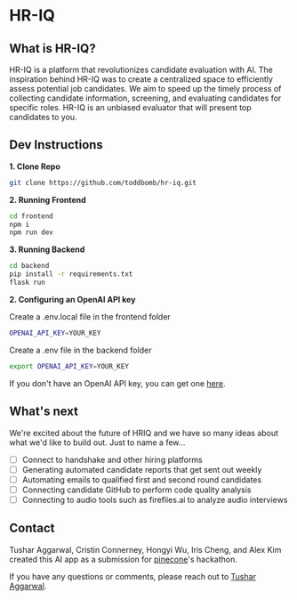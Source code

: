 # HR-IQ

## What is HR-IQ?

HR-IQ is a platform that revolutionizes candidate evaluation with AI. The inspiration behind HR-IQ was to create a centralized space to efficiently assess potential job candidates. We aim to speed up the timely process of collecting candidate information, screening, and evaluating candidates for specific roles. HR-IQ is an unbiased evaluator that will present top candidates to you.

## Dev Instructions

**1. Clone Repo**

```bash
git clone https://github.com/toddbomb/hr-iq.git
```
**2. Running Frontend**
```bash
cd frontend
npm i
npm run dev
```
**3. Running Backend**
```bash
cd backend
pip install -r requirements.txt
flask run
```
**2. Configuring an OpenAI API key**
  
Create a .env.local file in the frontend folder
```bash
OPENAI_API_KEY=YOUR_KEY
```
Create a .env file in the backend folder
```bash
export OPENAI_API_KEY=YOUR_KEY
```
If you don't have an OpenAI API key, you can get one [here](https://platform.openai.com/account/api-keys).


## What's next

We're excited about the future of HRIQ and we have so many ideas about what we'd like to build out. Just to name a few...

- [ ] Connect to handshake and other hiring platforms
- [ ] Generating automated candidate reports that get sent out weekly
- [ ] Automating emails to qualified first and second round candidates
- [ ] Connecting candidate GitHub to perform code quality analysis
- [ ] Connecting to audio tools such as fireflies.ai to analyze audio interviews

## Contact 

Tushar Aggarwal, Cristin Connerney, Hongyi Wu, Iris Cheng, and Alex Kim created this AI app as a submission for [pinecone](https://devpost.com/software/hriq)'s hackathon. 

If you have any questions or comments, please reach out to [Tushar Aggarwal](tusharagg12@gmail.com).

